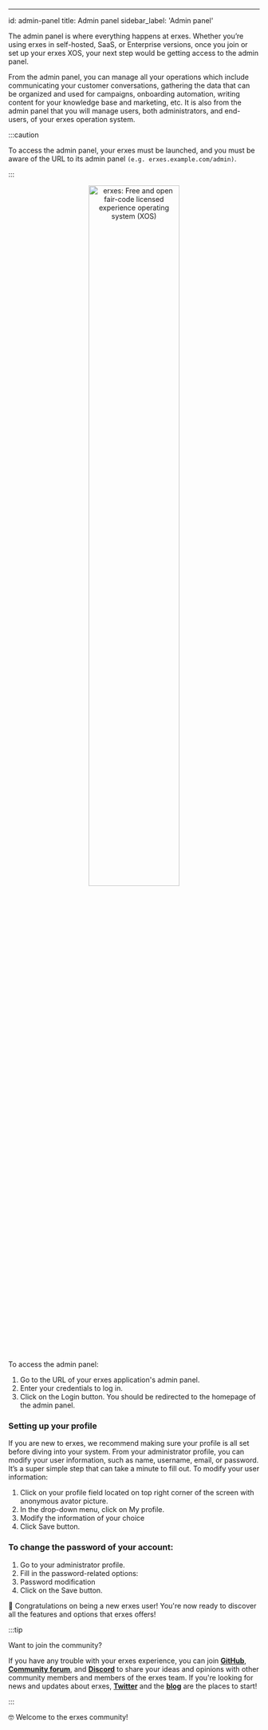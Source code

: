 ---
id: admin-panel
title: Admin panel
sidebar_label: 'Admin panel'

 
The admin panel is where everything happens at erxes. Whether you’re using erxes in self-hosted, SaaS, or Enterprise versions, once you join or set up your erxes XOS, your next step would be getting access to the admin panel. 
 
From the admin panel, you can manage all your operations which include communicating your customer conversations, gathering the data that can be organized and used for campaigns, onboarding automation, writing content for your knowledge base and marketing, etc. It is also from the admin panel that you will manage users, both administrators, and end-users, of your erxes operation system.

:::caution

To access the admin panel, your erxes must be launched, and you must be aware of the URL to its admin panel `(e.g. erxes.example.com/admin)`.

:::

<div align="center">
<img src="https://erxes-docs.s3.us-west-2.amazonaws.com/login+screen.png" width="60%" alt="erxes: Free and open fair-code licensed experience operating system (XOS)" ></img>
</div>

To access the admin panel:
1. Go to the URL of your erxes application's admin panel.
2. Enter your credentials to log in.
3. Click on the Login button. You should be redirected to the homepage of the admin panel.

### Setting up your profile
 
If you are new to erxes, we recommend making sure your profile is all set before diving into your system. From your administrator profile, you can modify your user information, such as name, username, email, or password.  It’s a super simple step that can take a minute to fill out. 
To modify your user information:

1. Click on your profile field located on top right corner of the screen with anonymous avator picture. 
2. In the drop-down menu, click on My profile.
3. Modify the information of your choice
4. Click Save button.


### To change the password of your account:

1. Go to your administrator profile.
2. Fill in the password-related options:
3. Password modification
4. Click on the Save button.

🎉 Congratulations on being a new erxes user! You're now ready to discover all the features and options that erxes offers!

:::tip

Want to join the community?

If you have any trouble with your erxes experience, you can join <a href="https://github.com/erxes/erxes" target="_blank">**GitHub**</a>, <a href="https://github.com/erxes/erxes/discussions" >**Community forum**</a>, and <a href="https://discord.com/invite/aaGzy3gQK5" >**Discord**</a> to share your ideas and opinions with other community members and members of the erxes team. If you're looking for news and updates about erxes, <a href="https://twitter.com/erxesHQ" target="_blank">**Twitter**</a> and the <a href="https://erxes.io/blog" target="_blank">**blog**</a> are the places to start!

:::


🤓 Welcome to the erxes community!

